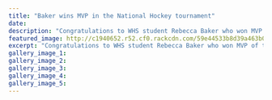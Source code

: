 ```yaml
---
title: "Baker wins MVP in the National Hockey tournament"
date: 
description: "Congratulations to WHS student Rebecca Baker who won MVP of the whole tournament!.."
featured_image: http://c1940652.r52.cf0.rackcdn.com/59e44533b8d39a463b0002ca/Rebecca-Baker-only-rep-side-sept-2017.jpg
excerpt: "Congratulations to WHS student Rebecca Baker who won MVP of the whole tournament!"
gallery_image_1: 
gallery_image_2: 
gallery_image_3: 
gallery_image_4: 
gallery_image_5: 
---
```

